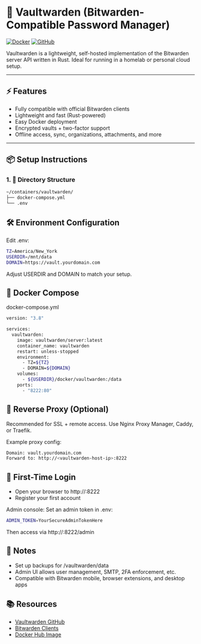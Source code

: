 # 🔐 Vaultwarden (Bitwarden-Compatible Password Manager)

[![Docker](https://img.shields.io/badge/Docker-Vaultwarden-blue?logo=docker)](https://hub.docker.com/r/vaultwarden/server)
[![GitHub](https://img.shields.io/badge/GitHub-Repo-000?logo=github)](https://github.com/dani-garcia/vaultwarden)

Vaultwarden is a lightweight, self-hosted implementation of the Bitwarden server API written in Rust. Ideal for running in a homelab or personal cloud setup.

---

## ⚡ Features

- Fully compatible with official Bitwarden clients
- Lightweight and fast (Rust-powered)
- Easy Docker deployment
- Encrypted vaults + two-factor support
- Offline access, sync, organizations, attachments, and more

---

## 📦 Setup Instructions

### 1. 📁 Directory Structure
```bash
~/containers/vaultwarden/
├── docker-compose.yml
└── .env
```
## 🛠️ Environment Configuration
Edit .env:

```bash
TZ=America/New_York
USERDIR=/mnt/data
DOMAIN=https://vault.yourdomain.com
```
Adjust USERDIR and DOMAIN to match your setup.

## 🐳 Docker Compose
docker-compose.yml
```bash
version: "3.8"

services:
  vaultwarden:
    image: vaultwarden/server:latest
    container_name: vaultwarden
    restart: unless-stopped
    environment:
      - TZ=${TZ}
      - DOMAIN=${DOMAIN}
    volumes:
      - ${USERDIR}/docker/vaultwarden:/data
    ports:
      - "8222:80"
```
## 🔐 Reverse Proxy (Optional)
Recommended for SSL + remote access. Use Nginx Proxy Manager, Caddy, or Traefik.

Example proxy config:
```bash
Domain: vault.yourdomain.com
Forward to: http://<vaultwarden-host-ip>:8222
```
## 🔑 First-Time Login
- Open your browser to http://<host-ip>:8222
- Register your first account

Admin console:
Set an admin token in .env:
```bash
ADMIN_TOKEN=YourSecureAdminTokenHere
```
Then access via http://<host-ip>:8222/admin

## 🧠 Notes
- Set up backups for /vaultwarden/data
- Admin UI allows user management, SMTP, 2FA enforcement, etc.
- Compatible with Bitwarden mobile, browser extensions, and desktop apps

## 📚 Resources
- [Vaultwarden GitHub](https://github.com/dani-garcia/vaultwarden)
- [Bitwarden Clients](https://bitwarden.com/download/)
- [Docker Hub Image](https://hub.docker.com/r/vaultwarden/server)